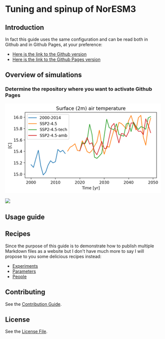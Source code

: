 # Tuning and spinup of NorESM3

## Introduction

<!--
This little guide demonstrates how to turn any [Github](http://github.com) repository with a bunch of [Markdown](https://en.wikipedia.org/wiki/Markdown) files into a simple website using [Github Pages](https://pages.github.com/) and [Jekyll](https://jekyllrb.com/).

* You don't need to use the command line or anything other than your browser.
* It doesn't require any knowledge in Jekyll.
* It's completely compatible with any bunch of markdown files you already have in any existing repository without any modification to those files. That includes the basic `README.md` almost all repositories contain.
* The markdown files will remain just as readable and usable in Github than in your website.
-->

In fact this guide uses the same configuration and can be read both in Github and in Github Pages, at your preference:

* [Here is the link to the Github version](https://github.com/DirkOlivie/spinup-noresm3)
* [Here is the link to the Github Pages version](https://dirkolivie.github.io/spinup-noresm3/)

## Overview of simulations

### Determine the repository where you want to activate Github Pages

![](./images/TREFHT_glob_YEA_n20241202_methanemip.png)

![](https://ns2345k.web.sigma2.no/datalake/olivie/wp1/globalmean_BC_act.png)

## Usage guide

## Recipes

Since the purpose of this guide is to demonstrate how to publish multiple Markdown files as a website but I don't have much more to say I will propose to you some delicious recipes instead:

* [Experiments](./recipes/Experiments.md)
* [Parameters](./recipes/Parameters.md)
* [People](./recipes/People.md)

## Contributing

See the [Contribution Guide](./CONTRIBUTING.md).

## License

See the [License File](./LICENSE.md).
